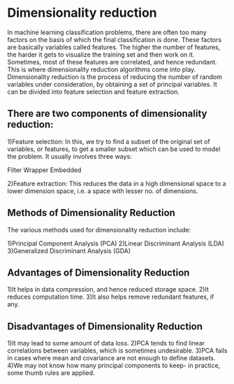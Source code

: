 # Dimensionality reduction
In machine learning classification problems, there are often too many factors on the basis of which the final classification is done. These factors are basically variables called features. The higher the number of features, the harder it gets to visualize the training set and then work on it. Sometimes, most of these features are correlated, and hence redundant. This is where dimensionality reduction algorithms come into play. Dimensionality reduction is the process of reducing the number of random variables under consideration, by obtaining a set of principal variables. It can be divided into feature selection and feature extraction.

## There are two components of dimensionality reduction:
1)Feature selection: In this, we try to find a subset of the original set of variables, or 
features, to get a smaller subset which can be used to model the problem. It usually 
involves three ways:

Filter
Wrapper
Embedded

2)Feature extraction: This reduces the data in a high dimensional space to a lower dimension
 space, i.e. a space with lesser no. of dimensions.
 
 ## Methods of Dimensionality Reduction
 The various methods used for dimensionality reduction include:

1)Principal Component Analysis (PCA)
2)Linear Discriminant Analysis (LDA)
3)Generalized Discriminant Analysis (GDA)

## Advantages of Dimensionality Reduction
1)It helps in data compression, and hence reduced storage space.
2)It reduces computation time.
3)It also helps remove redundant features, if any.

## Disadvantages of Dimensionality Reduction
1)It may lead to some amount of data loss.
2)PCA tends to find linear correlations between variables, which is sometimes undesirable.
3)PCA fails in cases where mean and covariance are not enough to define datasets.
4)We may not know how many principal components to keep- in practice, some thumb rules are applied.
